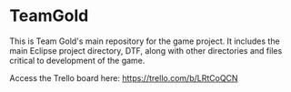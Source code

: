 TeamGold
========

This is Team Gold's main repository for the game project. It includes
the main Eclipse project directory, DTF, along with other directories
and files critical to development of the game.

Access the Trello board here: https://trello.com/b/LRtCoQCN
